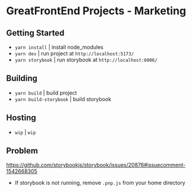 # GreatFrontEnd Projects - Marketing

## Getting Started
- `yarn install` | install node_modules
- `yarn dev` | run project at `http://localhost:5173/`
- `yarn storybook` | run storybook at `http://localhost:6006/`


## Building
- `yarn build` | build project
- `yarn build-storybook` | build storybook

## Hosting
- `wip` | `wip`

## Problem

https://github.com/storybookjs/storybook/issues/20876#issuecomment-1542668305
- If storybook is not running, remove `.pnp.js` from your home directory
